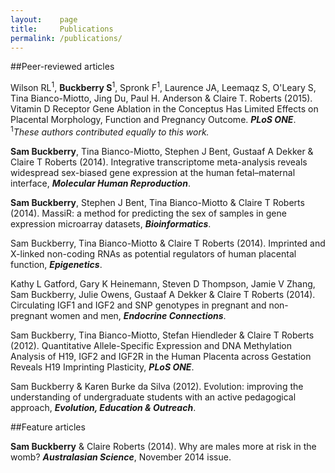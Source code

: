 ```yaml
---
layout:    page
title:     Publications
permalink: /publications/
---
```


##Peer-reviewed articles

Wilson RL<sup>1</sup>, **Buckberry S**<sup>1</sup>, Spronk F<sup>1</sup>, Laurence JA, Leemaqz S, O'Leary S, Tina Bianco-Miotto, Jing Du, Paul H. Anderson & Claire T. Roberts (2015). Vitamin D Receptor Gene Ablation in the Conceptus Has Limited Effects on Placental Morphology, Function and Pregnancy Outcome. ***PLoS ONE***.
<sup>1</sup>*These authors contributed equally to this work.*

**Sam Buckberry**, Tina Bianco-Miotto, Stephen J Bent, Gustaaf A Dekker & Claire T Roberts (2014). Integrative transcriptome meta-analysis reveals widespread sex-biased gene expression at the human fetal–maternal interface, ***Molecular Human Reproduction***.

**Sam Buckberry**, Stephen J Bent, Tina Bianco-Miotto & Claire T Roberts (2014). MassiR: a method for predicting the sex of samples in gene expression microarray datasets, ***Bioinformatics***.

Sam Buckberry, Tina Bianco-Miotto & Claire T Roberts (2014). Imprinted and X-linked non-coding RNAs as potential regulators of human placental function, ***Epigenetics***.

Kathy L Gatford, Gary K Heinemann, Steven D Thompson, Jamie V Zhang, Sam Buckberry, Julie Owens, Gustaaf A Dekker & Claire T Roberts (2014). Circulating IGF1 and IGF2 and SNP genotypes in pregnant and non-pregnant women and men, ***Endocrine Connections***.

Sam Buckberry, Tina Bianco-Miotto, Stefan Hiendleder & Claire T Roberts (2012). Quantitative Allele-Specific Expression and DNA Methylation Analysis of H19, IGF2 and IGF2R in the Human Placenta across Gestation Reveals H19 Imprinting Plasticity, ***PLoS ONE***.

Sam Buckberry & Karen Burke da Silva (2012). Evolution: improving the understanding of undergraduate students with an active pedagogical approach, ***Evolution, Education & Outreach***.

 
##Feature articles

**Sam Buckberry** & Claire Roberts (2014). Why are males more at risk in the womb? ***Australasian Science***, November 2014 issue. 